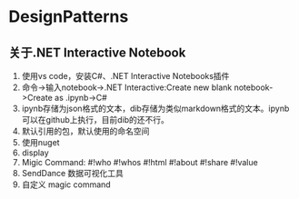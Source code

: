 # DesignPatterns

## 关于.NET Interactive Notebook

1. 使用vs code，安装C#、.NET Interactive Notebooks插件
2. 命令->输入notebook->.NET Interactive:Create new blank notebook->Create as .ipynb->C#
3. ipynb存储为json格式的文本，dib存储为类似markdown格式的文本。ipynb可以在github上执行，目前dib的还不行。
4. 默认引用的包，默认使用的命名空间
5. 使用nuget
6. display
7. Migic Command: #!who #!whos #!html #!about  #!share #!value
8. SendDance 数据可视化工具
9. 自定义 magic command
